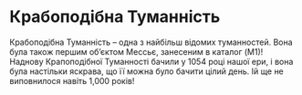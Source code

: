 # Крабоподібна Туманність

Крабоподібна Туманність – одна з найбільш відомих туманностей. Вона була також
першим об’єктом Мессьє, занесеним в каталог (M1)! Наднову Крапоподібної
Туманності бачили у 1054 році нашої ери, і вона була настільки яскрава, що її
можна було бачити цілий день. Ій ще не виповнилося навіть 1,000 років!
